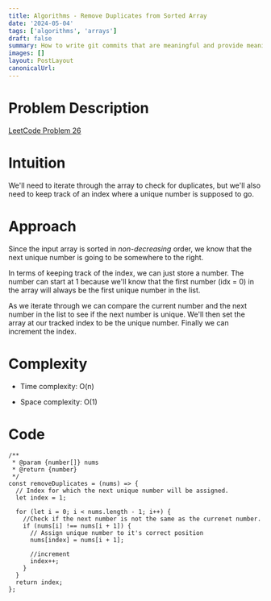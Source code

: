 ```yaml
---
title: Algorithms - Remove Duplicates from Sorted Array
date: '2024-05-04'
tags: ['algorithms', 'arrays']
draft: false
summary: How to write git commits that are meaningful and provide meaningful context to your changes.
images: []
layout: PostLayout
canonicalUrl:
---
```


# Problem Description

[LeetCode Problem 26](https://leetcode.com/problems/remove-duplicates-from-sorted-array/)

# Intuition
We'll need to iterate through the array to check for duplicates, but we'll also need to keep track of an index where a unique number is supposed to go.

# Approach
Since the input array is sorted in *non-decreasing* order, we know that the next unique number is going to be somewhere to the right.

In terms of keeping track of the index, we can just store a number. The number can start at 1 because we'll know that the first number (idx = 0) in the array will always be the first unique number in the list.

As we iterate through we can compare the current number and the next number in the list to see if the next number is unique. We'll then set the
array at our tracked index to be the unique number. Finally we can increment the index.

# Complexity
- Time complexity: O(n)

- Space complexity: O(1)

# Code
```
/**
 * @param {number[]} nums
 * @return {number}
 */
const removeDuplicates = (nums) => {
  // Index for which the next unique number will be assigned.
  let index = 1; 

  for (let i = 0; i < nums.length - 1; i++) {
    //Check if the next number is not the same as the currenet number.
    if (nums[i] !== nums[i + 1]) {
      // Assign unique number to it's correct position
      nums[index] = nums[i + 1];

      //increment
      index++;
    }
  }
  return index;
};
```

